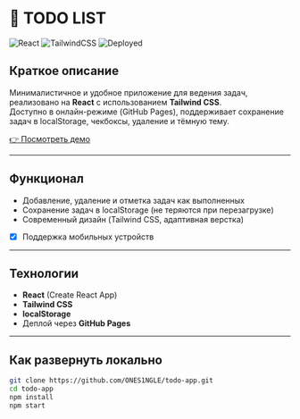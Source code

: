 # 📝 TODO LIST

![React](https://img.shields.io/badge/React-18-blue)
![TailwindCSS](https://img.shields.io/badge/TailwindCSS-3-blueviolet)
![Deployed](https://img.shields.io/badge/GitHub%20Pages-online-success)

## Краткое описание

Минималистичное и удобное приложение для ведения задач, реализовано на **React** с использованием **Tailwind CSS**.  
Доступно в онлайн-режиме (GitHub Pages), поддерживает сохранение задач в localStorage, чекбоксы, удаление и тёмную тему.

[👉 Посмотреть демо](https://ones1ngle.github.io/todo-app/) 

---

## Функционал

- Добавление, удаление и отметка задач как выполненных
- Сохранение задач в localStorage (не теряются при перезагрузке)
- Современный дизайн (Tailwind CSS, адаптивная верстка)
- [x] Поддержка мобильных устройств

---

## Технологии

- **React** (Create React App)
- **Tailwind CSS**
- **localStorage**
- Деплой через **GitHub Pages**

---

## Как развернуть локально

```bash
git clone https://github.com/ONES1NGLE/todo-app.git
cd todo-app
npm install
npm start
